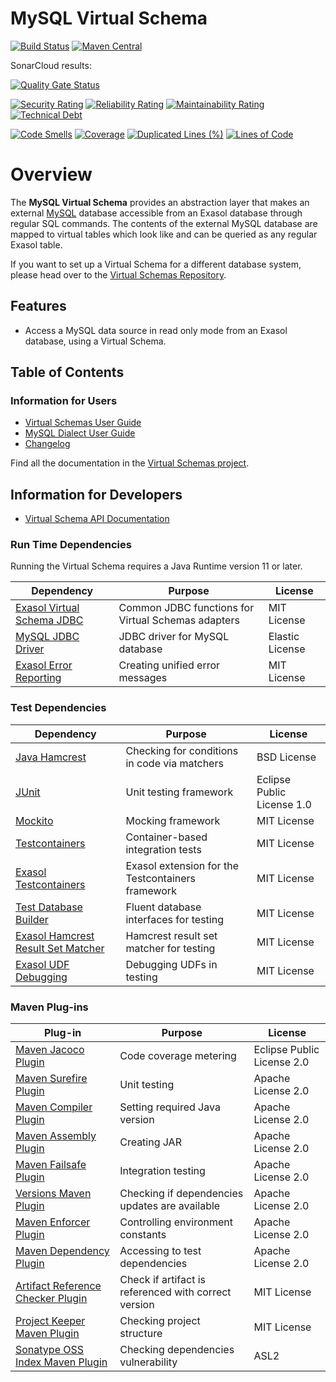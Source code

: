 # MySQL Virtual Schema

[![Build Status](https://api.travis-ci.com/exasol/mysql-virtual-schema.svg?branch=main)](https://travis-ci.com/exasol/mysql-virtual-schema)
[![Maven Central](https://img.shields.io/maven-central/v/com.exasol/mysql-virtual-schema)](https://search.maven.org/artifact/com.exasol/mysql-virtual-schema)

SonarCloud results:

[![Quality Gate Status](https://sonarcloud.io/api/project_badges/measure?project=com.exasol%3Amysql-virtual-schema&metric=alert_status)](https://sonarcloud.io/dashboard?id=com.exasol%3Amysql-virtual-schema)

[![Security Rating](https://sonarcloud.io/api/project_badges/measure?project=com.exasol%3Amysql-virtual-schema&metric=security_rating)](https://sonarcloud.io/dashboard?id=com.exasol%3Amysql-virtual-schema)
[![Reliability Rating](https://sonarcloud.io/api/project_badges/measure?project=com.exasol%3Amysql-virtual-schema&metric=reliability_rating)](https://sonarcloud.io/dashboard?id=com.exasol%3Amysql-virtual-schema)
[![Maintainability Rating](https://sonarcloud.io/api/project_badges/measure?project=com.exasol%3Amysql-virtual-schema&metric=sqale_rating)](https://sonarcloud.io/dashboard?id=com.exasol%3Amysql-virtual-schema)
[![Technical Debt](https://sonarcloud.io/api/project_badges/measure?project=com.exasol%3Amysql-virtual-schema&metric=sqale_index)](https://sonarcloud.io/dashboard?id=com.exasol%3Amysql-virtual-schema)

[![Code Smells](https://sonarcloud.io/api/project_badges/measure?project=com.exasol%3Amysql-virtual-schema&metric=code_smells)](https://sonarcloud.io/dashboard?id=com.exasol%3Amysql-virtual-schema)
[![Coverage](https://sonarcloud.io/api/project_badges/measure?project=com.exasol%3Amysql-virtual-schema&metric=coverage)](https://sonarcloud.io/dashboard?id=com.exasol%3Amysql-virtual-schema)
[![Duplicated Lines (%)](https://sonarcloud.io/api/project_badges/measure?project=com.exasol%3Amysql-virtual-schema&metric=duplicated_lines_density)](https://sonarcloud.io/dashboard?id=com.exasol%3Amysql-virtual-schema)
[![Lines of Code](https://sonarcloud.io/api/project_badges/measure?project=com.exasol%3Amysql-virtual-schema&metric=ncloc)](https://sonarcloud.io/dashboard?id=com.exasol%3Amysql-virtual-schema)

# Overview

The **MySQL Virtual Schema** provides an abstraction layer that makes an external [MySQL](https://www.mysql.com/) database accessible from an Exasol database through regular SQL commands. The contents of the external MySQL database are mapped to virtual tables which look like and can be queried as any regular Exasol table.

If you want to set up a Virtual Schema for a different database system, please head over to the [Virtual Schemas Repository][virtual-schemas].

## Features

* Access a MySQL data source in read only mode from an Exasol database, using a Virtual Schema.

## Table of Contents

### Information for Users

* [Virtual Schemas User Guide][virtual-schemas-user-guide]
* [MySQL Dialect User Guide](doc/user_guide/mysql_user_guide.md)
* [Changelog](doc/changes/changelog.md)

Find all the documentation in the [Virtual Schemas project][vs-doc].

## Information for Developers 

* [Virtual Schema API Documentation][vs-api]

### Run Time Dependencies

Running the Virtual Schema requires a Java Runtime version 11 or later.

| Dependency                                                         | Purpose                                                | License                       |
|--------------------------------------------------------------------|--------------------------------------------------------|-------------------------------|
| [Exasol Virtual Schema JDBC][virtual-schema-common-jdbc]           | Common JDBC functions for Virtual Schemas adapters     | MIT License                   |
| [MySQL JDBC Driver][mysql-jdbc-driver]                             | JDBC driver for MySQL database                         | Elastic License               |
| [Exasol Error Reporting][exasol-error-reporting]                   | Creating unified error messages                        | MIT License                   |

### Test Dependencies

| Dependency                                                         | Purpose                                                | License                       |
|--------------------------------------------------------------------|--------------------------------------------------------|-------------------------------|
| [Java Hamcrest](http://hamcrest.org/JavaHamcrest/)                 | Checking for conditions in code via matchers           | BSD License                   |
| [JUnit](https://junit.org/junit5)                                  | Unit testing framework                                 | Eclipse Public License 1.0    |
| [Mockito](http://site.mockito.org/)                                | Mocking framework                                      | MIT License                   |
| [Testcontainers](https://www.testcontainers.org/)                  | Container-based integration tests                      | MIT License                   |
| [Exasol Testcontainers][exasol-testcontainers]                     | Exasol extension for the Testcontainers framework      | MIT License                   |
| [Test Database Builder][test-db-builder]                           | Fluent database interfaces for testing                 | MIT License                   |
| [Exasol Hamcrest Result Set Matcher][exasol-hamcrest]              | Hamcrest result set matcher for testing                | MIT License                   |
| [Exasol UDF Debugging][udf-debugging-java]                         | Debugging UDFs in testing                              | MIT License                   |


### Maven Plug-ins

| Plug-in                                                            | Purpose                                                | License                       |
|--------------------------------------------------------------------|--------------------------------------------------------|-------------------------------|
| [Maven Jacoco Plugin][maven-jacoco-plugin]                         | Code coverage metering                                 | Eclipse Public License 2.0    |
| [Maven Surefire Plugin][maven-surefire-plugin]                     | Unit testing                                           | Apache License 2.0            |
| [Maven Compiler Plugin][maven-compiler-plugin]                     | Setting required Java version                          | Apache License 2.0            |
| [Maven Assembly Plugin][maven-assembly-plugin]                     | Creating JAR                                           | Apache License 2.0            |
| [Maven Failsafe Plugin][maven-failsafe-plugin]                     | Integration testing                                    | Apache License 2.0            |
| [Versions Maven Plugin][versions-maven-plugin]                     | Checking if dependencies updates are available         | Apache License 2.0            |
| [Maven Enforcer Plugin][maven-enforcer-plugin]                     | Controlling environment constants                      | Apache License 2.0            |
| [Maven Dependency Plugin][maven-dependency-plugin]                 | Accessing to test dependencies                         | Apache License 2.0            |
| [Artifact Reference Checker Plugin][artifact-ref-checker-plugin]   | Check if artifact is referenced with correct version   | MIT License                   |
| [Project Keeper Maven Plugin][project-keeper-maven-plugin]         | Checking project structure                             | MIT License                   |
| [Sonatype OSS Index Maven Plugin][sonatype-oss-index-maven-plugin] | Checking dependencies vulnerability                    | ASL2                          |

[virtual-schema-common-jdbc]: https://github.com/exasol/virtual-schema-common-jdbc
[mysql-jdbc-driver]: https://dev.mysql.com/downloads/connector/j/
[exasol-error-reporting]: https://github.com/exasol/error-reporting-java/

[exasol-testcontainers]: https://github.com/exasol/exasol-testcontainers
[test-db-builder]: https://github.com/exasol/test-db-builder/
[exasol-hamcrest]: https://github.com/exasol/hamcrest-resultset-matcher
[udf-debugging-java]: https://github.com/exasol/udf-debugging-java

[maven-jacoco-plugin]: https://www.eclemma.org/jacoco/trunk/doc/maven.html
[maven-surefire-plugin]: https://maven.apache.org/surefire/maven-surefire-plugin/
[maven-compiler-plugin]: https://maven.apache.org/plugins/maven-compiler-plugin/
[maven-assembly-plugin]: https://maven.apache.org/plugins/maven-assembly-plugin/
[maven-failsafe-plugin]: https://maven.apache.org/surefire/maven-failsafe-plugin/
[versions-maven-plugin]: https://www.mojohaus.org/versions-maven-plugin/
[maven-enforcer-plugin]: http://maven.apache.org/enforcer/maven-enforcer-plugin/
[artifact-ref-checker-plugin]: https://github.com/exasol/artifact-reference-checker-maven-plugin
[maven-dependency-plugin]: https://maven.apache.org/plugins/maven-dependency-plugin/
[project-keeper-maven-plugin]: https://github.com/exasol/project-keeper-maven-plugin
[sonatype-oss-index-maven-plugin]: https://sonatype.github.io/ossindex-maven/maven-plugin/

[virtual-schemas-user-guide]: https://docs.exasol.com/database_concepts/virtual_schemas.htm
[virtual-schemas]: https://github.com/exasol/virtual-schemas
[vs-api]: https://github.com/exasol/virtual-schema-common-java/blob/master/doc/development/api/virtual_schema_api.md
[vs-doc]: https://github.com/exasol/virtual-schemas/tree/master/doc
